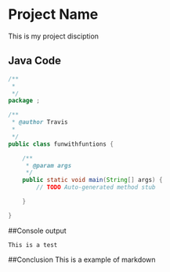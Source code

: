 # Project Name
This is my project disciption
## Java Code
```java
/**
 * 
 */
package ;

/**
 * @author Travis
 *
 */
public class funwithfuntions {

	/**
	 * @param args
	 */
	public static void main(String[] args) {
		// TODO Auto-generated method stub

	}

}
```

##Console output
```
This is a test
```
##Conclusion
This is a example of markdown 
